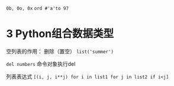 `0b, 0o, 0x`
`ord #'a'to 97`

# 3 Python组合数据类型
空列表的作用：
    删除（置空）
`list('summer')`

`del numbers`
命令对象执行del

列表表达式
`[(i, j, i**j) for i in list1 for j in list2 if i<j]`
